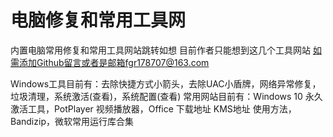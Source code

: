 # 电脑修复和常用工具网
内置电脑常用修复和常用工具网站跳转如想
目前作者只能想到这几个工具网站
如需添加Github留言或者是邮箱fgr178707@163.com

 Windows工具目前有：去除快捷方式小箭头，去除UAC小盾牌，网络异常修复，垃圾清理，系统激活(查看)，系统配置(查看)
常用网站目前有：Windows 10 永久激活工具，PotPlayer 视频播放器，Office  下载地址  KMS地址   使用方法，Bandizip，微软常用运行库合集
